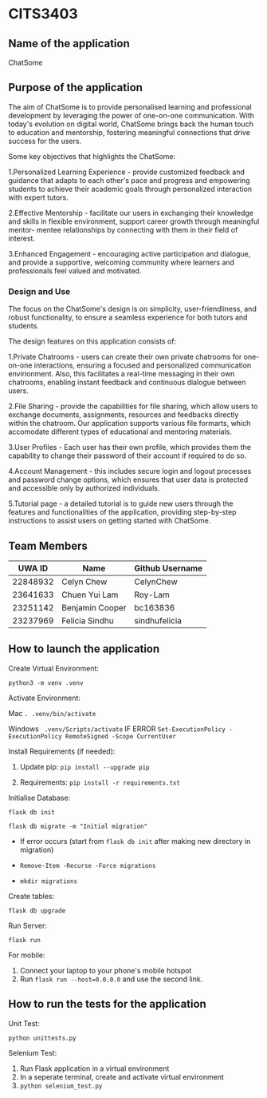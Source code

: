 # CITS3403

## Name of the application
ChatSome

## Purpose of the application
The aim of ChatSome is to provide personalised learning and professional development
by leveraging the power of one-on-one communication. With today's evolution on digital world, ChatSome brings back the human touch to education and mentorship, fostering meaningful connections that drive success for the users. 

Some key objectives that highlights the ChatSome: 

1.Personalized Learning Experience - provide customized feedback and guidance that adapts to each other's pace and progress and empowering students to achieve their
academic goals through personalized interaction with expert tutors.

2.Effective Mentorship - facilitate our users in exchanging their knowledge and skills in flexible environment, support career growth through meaningful mentor-
mentee relationships by connecting with them in their field of interest.

3.Enhanced Engagement - encouraging active participation and dialogue, and provide
a supportive, welcoming community where learners and professionals feel valued and
motivated. 

### Design and Use
The focus on the ChatSome's design is on simplicity, user-friendliness, and robust
functionality, to ensure a seamless experience for both tutors and students. 

The design features on this application consists of:

1.Private Chatrooms - users can create their own private chatrooms for one-on-one
interactions, ensuring a focused and personalized communication envirionment. Also,
this facilitates a real-time messaging in their own chatrooms, enabling instant 
feedback and continuous dialogue between users. 

2.File Sharing - provide the capabilities for file sharing, which allow users to 
exchange documents, assignments, resources and feedbacks directly within the 
chatroom. Our application supports various file formarts, which accomodate different
types of educational and mentoring materials.

3.User Profiles - Each user has their own profile, which provides them the capability
to change their password of their account if required to do so. 

4.Account Management - this includes secure login and logout processes and password
change options, which ensures that user data is protected and accessible only by
authorized individuals.

5.Tutorial page - a detailed tutorial is to guide new users through the features
and functionalities of the application, providing step-by-step instructions to assist
users on getting started with ChatSome. 

## Team Members
| UWA ID | Name | Github Username |
| --------------- | --------------- | --------------- |
| 22848932 | Celyn Chew | CelynChew |
| 23641633  | Chuen Yui Lam  | Roy-Lam  |
| 23251142  | Benjamin Cooper | bc163836 |
| 23237969 | Felicia Sindhu | sindhufelicia |

## How to launch the application
Create Virtual Environment:

```python3 -m venv .venv```

Activate Environment:                              

Mac ```. .venv/bin/activate```   

Windows ``` .venv/Scripts/activate```     IF ERROR ```Set-ExecutionPolicy -ExecutionPolicy RemoteSigned -Scope CurrentUser```

Install Requirements (if needed):

1. Update pip: ```pip install --upgrade pip```

2. Requirements: ```pip install -r requirements.txt```

Initialise Database: 

```flask db init```                                

```flask db migrate -m "Initial migration"```  

- If error occurs (start from ```flask db init```  after making new directory in migration)

- ```Remove-Item -Recurse -Force migrations```

- ```mkdir migrations```

Create tables:

```flask db upgrade```

Run Server:

```flask run```

For mobile:

1. Connect your laptop to your phone's mobile hotspot
2. Run ```flask run --host=0.0.0.0``` and use the second link. 

## How to run the tests for the application
Unit Test:

```python unittests.py```

Selenium Test:
1. Run Flask application in a virtual environment
2. In a seperate terminal, create and activate virtual environment
3. ```python selenium_test.py```